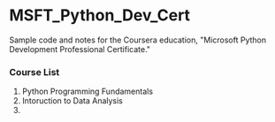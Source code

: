# MSFT_Python_Dev_Cert
Sample code and notes for the Coursera education, "Microsoft Python Development Professional Certificate."

### Course List
1. Python Programming Fundamentals
2. Intoruction to Data Analysis
3.  
